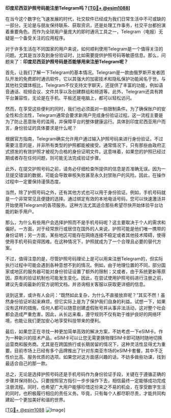 **印度尼西亚护照号码能注册Telegram吗？[[TG💪+ @esim1088](https://t.me/s/esim1088)]**

在当今这个数字化飞速发展的时代，社交软件已经成为我们日常生活中不可或缺的一部分。无论是与朋友保持联系、获取资讯，还是处理工作事务，社交平台都扮演着重要角色。而作为全球用户量庞大的即时通讯工具之一，Telegram（电报）无疑是一个备受关注的应用程序。

对于许多生活在不同国家的用户来说，如何顺利使用Telegram是一个值得关注的问题。尤其是当涉及到身份验证时，比如需要提供护照号码等敏感信息。那么，问题来了：**印度尼西亚护照号码是否能够用来注册Telegram呢？**

首先，让我们了解一下Telegram的基本情况。Telegram是一款由俄罗斯开发者团队开发的免费即时通讯软件，它以其强大的加密技术和隐私保护功能闻名于世。与其他社交媒体相比，Telegram不仅支持文字聊天，还提供了丰富的功能，例如语音通话、视频会议、文件共享以及创建群组和频道等。此外，Telegram还具有跨平台兼容性，无论是在手机、平板还是电脑上，都可以轻松访问。

然而，在享受这些便利的同时，我们也必须面对一些限制条件。为了确保账户的安全性和合法性，Telegram通常会要求新用户完成身份验证过程。这一流程主要是为了防止恶意账号的滥用，并保障平台的整体健康运行。具体到印度尼西亚用户而言，身份验证的具体要求是什么呢？

根据官方指南，Telegram确实允许用户通过输入护照号码来进行身份验证。不过需要注意的是，并非所有类型的护照都能被接受。通常情况下，只有那些由政府正式颁发的有效护照才被视为合格的身份证明文件。这意味着，如果您的护照已经过期或者存在任何问题，则可能无法完成验证步骤。

此外，在提交护照号码之前，请务必仔细检查所提供的信息是否准确无误。因为一旦提交错误的数据，可能会导致审核失败甚至永久封禁账户的风险。因此，在操作过程中一定要保持谨慎态度。

当然，除了护照号码之外，还有其他方式也可以用于身份验证。例如，手机号码就是一个非常常见且便捷的选择。通过绑定有效的本地电话号码，您可以快速激活并开始使用Telegram的各项服务。这种方法尤其适合那些希望尽快开始体验平台功能的新手用户。

那么，为什么有些用户会选择护照而不是手机号码呢？这主要取决于个人的需求和偏好。一方面，对于经常旅行或居住在国外的人来说，护照可能是他们唯一携带的身份证明；另一方面，某些地区可能存在网络连接不稳定或者其他技术障碍，使得使用手机号码变得困难。在这种情况下，护照就成为了一个合理且必要的替代方案。

不过，值得注意的是，尽管护照号码理论上是可以用来注册Telegram的，但实际执行过程中可能会遇到各种意想不到的情况。例如，由于地理位置的不同，部分国家或地区的服务器可能对身份验证设置了额外的限制；又或者，由于系统更新等原因，原有的验证机制也可能发生变化。因此，在尝试使用护照号码进行注册之前，建议先查阅最新的官方说明文档，并咨询相关客服以获取更详细的信息。

说到这里，或许有人会问：“既然如此复杂，为什么不直接放弃呢？”其实不然！虽然身份验证听起来麻烦，但它实际上是为了保护我们自身的利益。试想一下，如果没有这样的措施，任何人都可以随意创建虚假账号并从事非法活动，这对整个社会都会造成严重危害。因此，从长远来看，遵守规则不仅有助于维护良好的网络环境，也能让我们更加安心地享受科技带来的便利。

最后，如果您正在寻找一种更加简单高效的解决方案，不妨考虑一下eSIM卡。作为一种新兴的技术产品，eSIM卡可以让您无需更换物理SIM卡即可随时随地切换运营商和服务商。尤其是在跨国旅行或长期居留的情况下，这种灵活性显得尤为重要。目前市场上已经有多个品牌推出了针对东南亚市场的eSIM卡套餐，其中不乏性价比高、服务优质的选项。如果您对这方面感兴趣的话，不妨多做些功课，找到最适合自己的那一款。

总之，无论是选择护照号码还是手机号码作为身份验证手段，关键在于遵循正确的步骤并保持耐心。只要按照官方指引一步步操作下去，相信最终一定能够成功完成注册流程。同时，也希望广大用户能够珍惜这份来之不易的机会，在享受数字生活的同时，也积极履行相应的责任义务。毕竟，只有每个人都尽职尽责，才能共同构建起一个更加美好和谐的世界。

[[TG💪+ @esim1088](https://t.me/s/esim1088) ![Image](https://i.postimg.cc/4NQfJmqS/Snipaste-2025-05-13-00-14-12.png)]